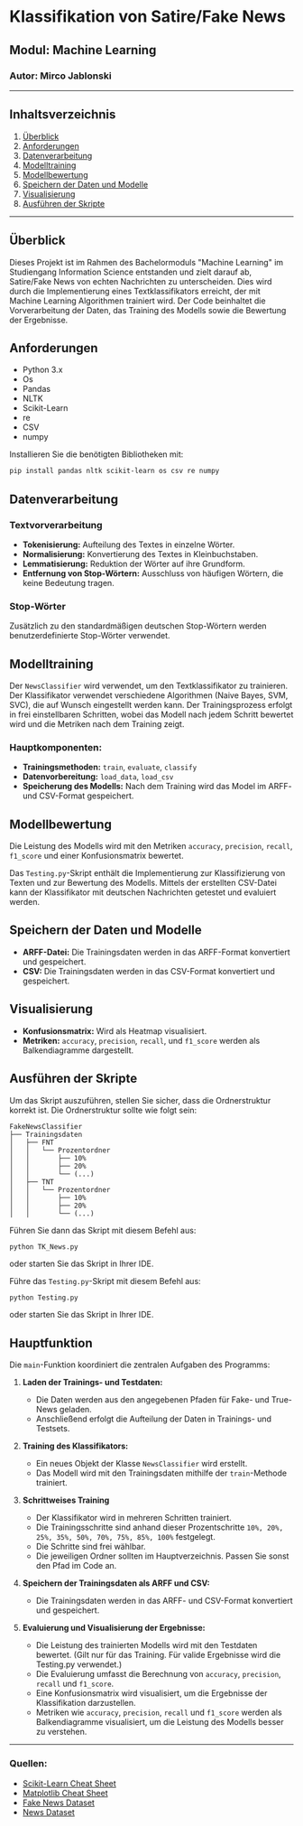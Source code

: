 # Klassifikation von Satire/Fake News

## Modul: Machine Learning

### Autor: Mirco Jablonski


---

## Inhaltsverzeichnis
1. [Überblick](#überblick)
2. [Anforderungen](#anforderungen)
3. [Datenverarbeitung](#datenverarbeitung)
4. [Modelltraining](#modelltraining)
5. [Modellbewertung](#modellbewertung)
6. [Speichern der Daten und Modelle](#speichern-der-daten-und-modelle)
7. [Visualisierung](#visualisierung)
8. [Ausführen der Skripte](#ausführen-der-skripte)

---

## Überblick
Dieses Projekt ist im Rahmen des Bachelormoduls "Machine Learning" im Studiengang Information Science entstanden und zielt darauf ab, Satire/Fake News von echten Nachrichten zu unterscheiden. Dies wird durch die Implementierung eines Textklassifikators erreicht, der mit Machine Learning Algorithmen trainiert wird. Der Code beinhaltet die Vorverarbeitung der Daten, das Training des Modells sowie die Bewertung der Ergebnisse.

## Anforderungen
- Python 3.x
- Os
- Pandas
- NLTK
- Scikit-Learn
- re
- CSV
- numpy

Installieren Sie die benötigten Bibliotheken mit:
```bash
pip install pandas nltk scikit-learn os csv re numpy
```
## Datenverarbeitung

### Textvorverarbeitung
- **Tokenisierung:** Aufteilung des Textes in einzelne Wörter.
- **Normalisierung:** Konvertierung des Textes in Kleinbuchstaben.
- **Lemmatisierung:** Reduktion der Wörter auf ihre Grundform.
- **Entfernung von Stop-Wörtern:** Ausschluss von häufigen Wörtern, die keine Bedeutung tragen.

### Stop-Wörter
Zusätzlich zu den standardmäßigen deutschen Stop-Wörtern werden benutzerdefinierte Stop-Wörter verwendet.

## Modelltraining
Der `NewsClassifier` wird verwendet, um den Textklassifikator zu trainieren. Der Klassifikator verwendet verschiedene Algorithmen (Naive Bayes, SVM, SVC), die auf Wunsch eingestellt werden kann. Der Trainingsprozess erfolgt in frei einstellbaren Schritten, wobei das Modell nach jedem Schritt bewertet wird und die Metriken nach dem Training zeigt.

### Hauptkomponenten:
- **Trainingsmethoden:** `train`, `evaluate`, `classify`
- **Datenvorbereitung:** `load_data`, `load_csv`
- **Speicherung des Modells:** Nach dem Training wird das Model im ARFF- und CSV-Format gespeichert.

## Modellbewertung
Die Leistung des Modells wird mit den Metriken `accuracy`, `precision`, `recall`, `f1_score` und einer Konfusionsmatrix bewertet.

Das `Testing.py`-Skript enthält die Implementierung zur Klassifizierung von Texten und zur Bewertung des Modells. Mittels der erstellten CSV-Datei kann der Klassifikator mit deutschen Nachrichten getestet und evaluiert werden.

## Speichern der Daten und Modelle
- **ARFF-Datei:** Die Trainingsdaten werden in das ARFF-Format konvertiert und gespeichert.
- **CSV:** Die Trainingsdaten werden in das CSV-Format konvertiert und gespeichert.

## Visualisierung
- **Konfusionsmatrix:** Wird als Heatmap visualisiert.
- **Metriken:** `accuracy`, `precision`, `recall`, und `f1_score` werden als Balkendiagramme dargestellt.

## Ausführen der Skripte
Um das Skript auszuführen, stellen Sie sicher, dass die Ordnerstruktur korrekt ist.
Die Ordnerstruktur sollte wie folgt sein:

```plaintext
FakeNewsClassifier
├── Trainingsdaten
│   ├── FNT
│   │   └── Prozentordner
│   │       ├── 10%
│   │       ├── 20%
│   │       └── (...)
│   ├── TNT
│   │   └── Prozentordner
│   │       ├── 10%
│   │       ├── 20%
│   │       └── (...)
```


Führen Sie dann das Skript mit diesem Befehl aus:

```bash
python TK_News.py
```

oder starten Sie das Skript in Ihrer IDE.


Führe das `Testing.py`-Skript mit diesem Befehl aus:

```
python Testing.py
```
oder starten Sie das Skript in Ihrer IDE.

## Hauptfunktion

Die `main`-Funktion koordiniert die zentralen Aufgaben des Programms:

1. **Laden der Trainings- und Testdaten:**
   - Die Daten werden aus den angegebenen Pfaden für Fake- und True-News geladen.
   - Anschließend erfolgt die Aufteilung der Daten in Trainings- und Testsets.


2. **Training des Klassifikators:**
   - Ein neues Objekt der Klasse `NewsClassifier` wird erstellt.
   - Das Modell wird mit den Trainingsdaten mithilfe der `train`-Methode trainiert.


3. **Schrittweises Training**
   - Der Klassifikator wird in mehreren Schritten trainiert.
   - Die Trainingsschritte sind anhand dieser Prozentschritte `10%, 20%, 25%, 35%, 50%, 70%, 75%, 85%, 100%` festgelegt.
   - Die Schritte sind frei wählbar.
   - Die jeweiligen Ordner sollten im Hauptverzeichnis. Passen Sie sonst den Pfad im Code an.


4. **Speichern der Trainingsdaten als ARFF und CSV:**
   - Die Trainingsdaten werden in das ARFF- und CSV-Format konvertiert und gespeichert.


5. **Evaluierung und Visualisierung der Ergebnisse:**
   - Die Leistung des trainierten Modells wird mit den Testdaten bewertet. (Gilt nur für das Training. Für valide Ergebnisse wird die Testing.py verwendet.)
   - Die Evaluierung umfasst die Berechnung von `accuracy`, `precision`, `recall` und `f1_score`.
   - Eine Konfusionsmatrix wird visualisiert, um die Ergebnisse der Klassifikation darzustellen.
   - Metriken wie `accuracy`, `precision`, `recall` und `f1_score` werden als Balkendiagramme visualisiert, um die Leistung des Modells besser zu verstehen.

___
### Quellen:
- [Scikit-Learn Cheat Sheet](https://www.datacamp.com/cheat-sheet/scikit-learn-cheat-sheet-python-machine-learning)
- [Matplotlib Cheat Sheet](https://www.datacamp.com/cheat-sheet/matplotlib-cheat-sheet-plotting-in-python)
- [Fake News Dataset](https://www.kaggle.com/datasets/astoeckl/fake-news-dataset-german)
- [News Dataset](https://www.kaggle.com/datasets/pqbsbk/german-news-dataset)   
